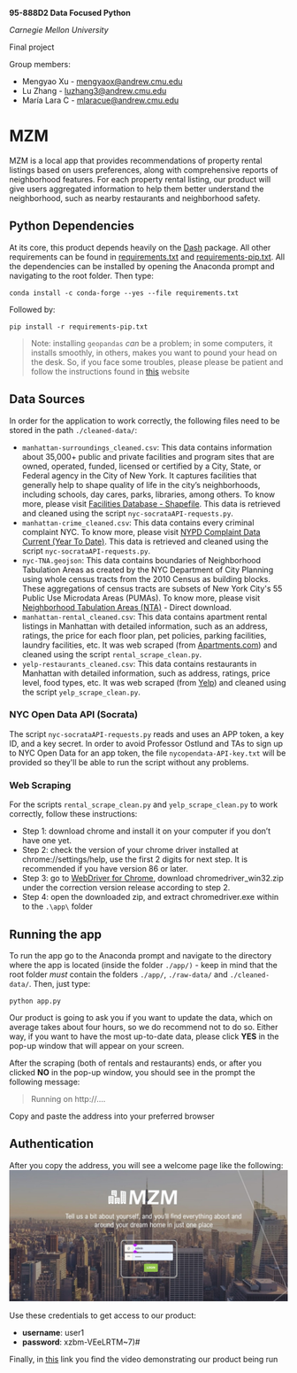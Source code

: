 **95-888D2 Data Focused Python**

*Carnegie Mellon University*

Final project

Group members:

* Mengyao Xu - mengyaox@andrew.cmu.edu
* Lu Zhang - luzhang3@andrew.cmu.edu
* María Lara C - mlaracue@andrew.cmu.edu

# MZM
MZM is a local app that provides recommendations of property rental listings based on users preferences, along with comprehensive reports of neighborhood features. For each property rental listing, our product will give users aggregated information to help them better understand the neighborhood, such as nearby restaurants and neighborhood safety.

## Python Dependencies

At its core, this product depends heavily on the [Dash](https://pypi.org/project/dash/) package. All other requirements can be found in [requirements.txt](https://github.com/mclarac/95888-mzm-project/blob/main/requirements.txt) and [requirements-pip.txt](https://github.com/mclarac/95888-mzm-project/blob/main/requirements-pip.txt). All the dependencies can be installed by opening the Anaconda prompt and navigating to the root folder. Then type:
```
conda install -c conda-forge --yes --file requirements.txt
```

Followed by:
```
pip install -r requirements-pip.txt
```

> Note: installing `geopandas` *can* be a problem; in some computers, it installs smoothly, in others, makes you want to pound your head on the desk. So, if you face some troubles, please please be patient and follow the instructions found in [this](https://geoffboeing.com/2014/09/using-geopandas-windows/) website

## Data Sources
In order for the application to work correctly, the following files need to be stored in the path `./cleaned-data/`:

* `manhattan-surroundings_cleaned.csv`: This data contains information about 35,000+ public and private facilities and program sites that are owned, operated, funded, licensed or certified by a City, State, or Federal agency in the City of New York. It captures facilities that generally help to shape quality of life in the city’s neighborhoods, including schools, day cares, parks, libraries, among others. To know more, please visit [Facilities Database - Shapefile](https://data.cityofnewyork.us/City-Government/Facilities-Database-Shapefile/2fpa-bnsx). This data is retrieved and cleaned using the script `nyc-socrataAPI-requests.py`.
* `manhattan-crime_cleaned.csv`: This data contains every criminal complaint NYC. To know more, please visit [NYPD Complaint Data Current (Year To Date)](https://dev.socrata.com/foundry/data.cityofnewyork.us/5uac-w243). This data is retrieved and cleaned using the script `nyc-socrataAPI-requests.py`.
* `nyc-TNA.geojson`: This data contains boundaries of Neighborhood Tabulation Areas as created by the NYC Department of City Planning using whole census tracts from the 2010 Census as building blocks. These aggregations of census tracts are subsets of New York City's 55 Public Use Microdata Areas (PUMAs). To know more, please visit [Neighborhood Tabulation Areas (NTA)](https://data.cityofnewyork.us/City-Government/Neighborhood-Tabulation-Areas-NTA-/cpf4-rkhq) - Direct download.
* `manhattan-rental_cleaned.csv`: This data contains apartment rental listings in Manhattan with detailed information, such as an address, ratings, the price for each floor plan, pet policies, parking facilities, laundry facilities, etc. It was web scraped (from [Apartments.com](https://www.apartments.com/new-york-ny/)) and cleaned using the script `rental_scrape_clean.py`.
* `yelp-restaurants_cleaned.csv`: This data contains restaurants in Manhattan with detailed information, such as address, ratings, price level, food types, etc. It was web scraped (from [Yelp](https://www.yelp.com)) and cleaned using the script `yelp_scrape_clean.py`.

### NYC Open Data API (Socrata)
The script `nyc-socrataAPI-requests.py` reads and uses an APP token, a key ID, and a key secret. In order to avoid Professor Ostlund and TAs to sign up to NYC Open Data for an app token, the file `nycopendata-API-key.txt` will be provided so they'll be able to run the script without any problems.

### Web Scraping
For the scripts `rental_scrape_clean.py` and `yelp_scrape_clean.py` to work correctly, follow these instructions:

* Step 1: download chrome and install it on your computer if you don’t have one yet. 
* Step 2: check the version of your chrome driver installed at chrome://settings/help, use the first 2 digits for next step. It is recommended if you have version 86 or later.
* Step 3: go to [WebDriver for Chrome](https://chromedriver.chromium.org/downloads), download chromedriver_win32.zip under the correction version release according to step 2. 
* Step 4: open the downloaded zip, and extract chromedriver.exe within to the `.\app\` folder

## Running the app
To run the app go to the Anaconda prompt and navigate to the directory where the app is located (inside the folder `./app/)` - keep in mind that the root folder *must* contain the folders `./app/`, `./raw-data/` and `./cleaned-data/`. Then, just type:
```
python app.py
```

Our product is going to ask you if you want to update the data, which on average takes about four hours, so we do recommend not to do so. Either way, if you want to have the most up-to-date data, please click **YES** in the pop-up window that will appear on your screen.

After the scraping (both of rentals and restaurants) ends, or after you clicked **NO** in the pop-up window, you should see in the prompt the following message:

> Running on http://....

Copy and paste the address into your preferred browser

## Authentication
After you copy the address, you will see a welcome page like the following:![welcome-page](https://github.com/mclarac/95888-mzm-project/blob/main/welcome-page.png?raw=true)

Use these credentials to get access to our product:
* **username**: user1
* **password**: xzbm-VEeLRTM~7)#

Finally, in [this](https://youtu.be/14XD5K5GKOo) link you find the video demonstrating our product being run